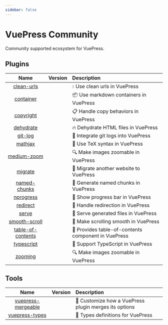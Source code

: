 ```yaml
---
sidebar: false
---
```


# VuePress Community

Community supported ecosystem for VuePress.

## Plugins

|                       Name                        |                      Version                       | Description                                                 |
| :-----------------------------------------------: | :------------------------------------------------: | :---------------------------------------------------------- |
|        [clean-urls](plugins/clean-urls.md)        |    <NpmLink pkg="vuepress-plugin-clean-urls"/>     | :droplet: Use clean urls in VuePress                        |
|         [container](plugins/container.md)         |     <NpmLink pkg="vuepress-plugin-container"/>     | :package: Use markdown containers in VuePress               |
|         [copyright](plugins/copyright.md)         |     <NpmLink pkg="vuepress-plugin-copyright"/>     | :clipboard: Handle copy behaviors in VuePress               |
|         [dehydrate](plugins/dehydrate.md)         |     <NpmLink pkg="vuepress-plugin-dehydrate"/>     | :fire: Dehydrate HTML files in VuePress                     |
|           [git-log](plugins/git-log.md)           |      <NpmLink pkg="vuepress-plugin-git-log"/>      | :floppy_disk: Integrate git logs into VuePress              |
|           [mathjax](plugins/mathjax.md)           |      <NpmLink pkg="vuepress-plugin-mathjax"/>      | :page_with_curl: Use TeX syntax in VuePress                 |
|       [medium-zoom](plugins/medium-zoom.md)       |    <NpmLink pkg="vuepress-plugin-medium-zoom"/>    | :mag: Make images zoomable in VuePress                      |
|           [migrate](plugins/migrate.md)           |      <NpmLink pkg="vuepress-plugin-migrate"/>      | :paw_prints: Migrate another website to VuePress            |
|      [named-chunks](plugins/named-chunks.md)      |   <NpmLink pkg="vuepress-plugin-named-chunks"/>    | :name_badge: Generate named chunks in VuePress              |
|         [nprogress](plugins/nprogress.md)         |     <NpmLink pkg="vuepress-plugin-nprogress"/>     | :running: Show progress bar in VuePress                     |
|          [redirect](plugins/redirect.md)          |     <NpmLink pkg="vuepress-plugin-redirect"/>      | :traffic_light: Handle redirection in VuePress              |
|             [serve](plugins/serve.md)             |       <NpmLink pkg="vuepress-plugin-serve"/>       | :key: Serve generated files in VuePress                     |
|     [smooth-scroll](plugins/smooth-scroll.md)     |   <NpmLink pkg="vuepress-plugin-smooth-scroll"/>   | :roller_coaster: Make scrolling smooth in VuePress          |
| [table-of-contents](plugins/table-of-contents.md) | <NpmLink pkg="vuepress-plugin-table-of-contents"/> | :bookmark: Provides table-of-contents component in VuePress |
|        [typescript](plugins/typescript.md)        |    <NpmLink pkg="vuepress-plugin-typescript"/>     | :palm_tree: Support TypeScript in VuePress                  |
|           [zooming](plugins/zooming.md)           |      <NpmLink pkg="vuepress-plugin-zooming"/>      | :mag: Make images zoomable in VuePress                      |

## Tools

|                   Name                   |               Version               | Description                                                       |
| :--------------------------------------: | :---------------------------------: | :---------------------------------------------------------------- |
| [vuepress-mergeable](tools/mergeable.md) | <NpmLink pkg="vuepress-mergeable"/> | :crystal_ball: Customize how a VuePress plugin merges its options |
|     [vuepress-types](tools/types.md)     |   <NpmLink pkg="vuepress-types"/>   | :palm_tree: Types definitions for VuePress                        |
